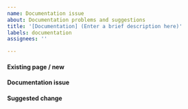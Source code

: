 ```yaml
---
name: Documentation issue
about: Documentation problems and suggestions
title: '[Documentation] (Enter a brief description here)'
labels: documentation
assignees: ''

---
```


#### Existing page / new
<!--(Link to existing documentation page or proposed name of new page)-->

#### Documentation issue
<!--(Replace with the description of what the issue is or motivate a changes/additions)-->

#### Suggested change
<!--(Enter the suggested change here)-->
